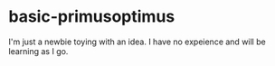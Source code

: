 # basic-primusoptimus
I'm just a newbie toying with an idea. I have no expeience and will be learning as I go.
